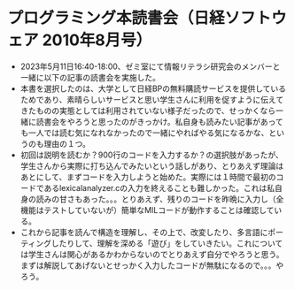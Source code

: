 # プログラミング本読書会（日経ソフトウェア 2010年8月号）
- 2023年5月11日16:40-18:00、ゼミ室にて情報リテラシ研究会のメンバーと一緒に以下の記事の読書会を実施した。
- 本書を選択したのは、大学として日経BPの無料購読サービスを提供しているためであり、素晴らしいサービスと思い学生さんに利用を促すように伝えてきたものの実態としては利用されていない様子だったので、せっかくなら一緒に読書会をやろうと思ったのがきっかけ。私自身も読みたい記事があっても一人では読む気になれなかったので一緒にやればやる気になるかな、というのも理由の１つ。
- 初回は説明を読むか？900行のコードを入力するか？の選択肢があったが、学生さんから実際に打ち込んでみたいという話しがあり、とりあえず理論はあとにして、まずコードを入力しようと始めた。実際には１時間で最初のコードであるlexicalanalyzer.cの入力を終えることも難しかった。これは私自身の読みの甘さもあった。。。とりあえず、残りのコードを昨晩に入力し（全機能はテストしていないが）簡単なMILコードが動作することは確認している。
- これから記事を読んで構造を理解し、その上で、改変したり、多言語にポーティングしたりして、理解を深める「遊び」をしていきたい。これについては学生さんは関心があるかわからないのでとりあえず自分でやろうと思う。まずは解説してあげないとせっかく入力したコードが無駄になるので。。。やろう。
